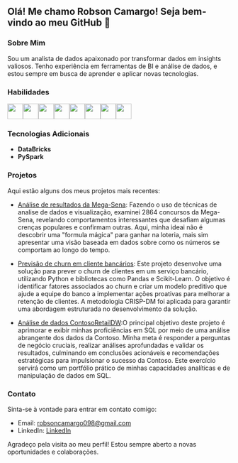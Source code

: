 ## Olá! Me chamo Robson Camargo! Seja bem-vindo ao meu GitHub 👋

### Sobre Mim
Sou um analista de dados apaixonado por transformar dados em insights valiosos. Tenho experiência em ferramentas de BI e análise de dados, e estou sempre em busca de aprender e aplicar novas tecnologias.

### Habilidades
<div style="display: flex; align-items: center;">
  <img src="https://cdn.jsdelivr.net/gh/devicons/devicon@latest/icons/python/python-original.svg" width="35" height="35" />
  <img src="https://cdn.jsdelivr.net/gh/devicons/devicon@latest/icons/azuresqldatabase/azuresqldatabase-original.svg" width="35" height="35" />          
  <img src="https://github.com/microsoft/PowerBI-Icons/blob/main/SVG/Power-BI.svg" width="35" height="35" />
  <img src="https://github.com/microsoft/PowerBI-Icons/blob/main/SVG/Power-Apps-Colored.svg" width="35" height="35" />
  <img src="https://github.com/microsoft/PowerBI-Icons/blob/main/SVG/Power-Query-Colored.svg" width="35" height="35" />
  <img src="https://github.com/microsoft/PowerBI-Icons/blob/main/SVG/Power-Automate-Colored.svg" width="35" height="35" />
  <img src="https://cdn.jsdelivr.net/gh/devicons/devicon@latest/icons/apacheairflow/apacheairflow-original.svg" width="35" height="35" />        
  <img src="https://cdn.jsdelivr.net/gh/devicons/devicon@latest/icons/git/git-original.svg"  width="35" height="35"/>             
</div>

### Tecnologias Adicionais
- **DataBricks**
- **PySpark**

### Projetos
Aqui estão alguns dos meus projetos mais recentes:
- [Análise de resultados da Mega-Sena](https://github.com/Camargo098/analise-mega-sena/blob/main/notebooks/analise_mega-sena.ipynb): Fazendo o uso de técnicas de analise de dados e visualização, examinei 2864 concursos da Mega-Sena, revelando comportamentos interessantes que desafiam algumas crenças populares e confirmam outras. Aqui, minha ideai não é descobrir uma "formula mágica" para ganhar na loteria, mais sim apresentar uma visão baseada em dados sobre como os números se comportam ao longo do tempo.

- [Previsão de churn em cliente bancários](https://github.com/Camargo098/customer-churn-analysis/tree/main): Este projeto desenvolve uma solução para prever o churn de clientes em um serviço bancário, utilizando Python e bibliotecas como Pandas e Scikit-Learn. O objetivo é identificar fatores associados ao churn e criar um modelo preditivo que ajude a equipe do banco a implementar ações proativas para melhorar a retenção de clientes. A metodologia CRISP-DM foi aplicada para garantir uma abordagem estruturada no desenvolvimento da solução.
- [Análise de dados ContosoRetailDW](https://github.com/Camargo098/contoso-sql/blob/main/contososql.ipynb):O principal objetivo deste projeto é aprimorar e exibir minhas proficiências em SQL por meio de uma análise abrangente dos dados da Contoso. Minha meta é responder a perguntas de negócio cruciais, realizar análises aprofundadas e validar os resultados, culminando em conclusões acionáveis e recomendações estratégicas para impulsionar o sucesso da Contoso. Este exercício servirá como um portfólio prático de minhas capacidades analíticas e de manipulação de dados em SQL.

### Contato
Sinta-se à vontade para entrar em contato comigo:
- Email: robsoncamargo098@gmail.com
- LinkedIn: [LinkedIn](https://www.linkedin.com/in/rcamargo98/)

Agradeço pela visita ao meu perfil! Estou sempre aberto a novas oportunidades e colaborações.
